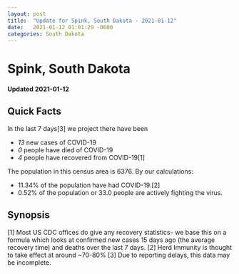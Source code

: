 ```yaml
---
layout: post
title:  "Update for Spink, South Dakota - 2021-01-12"
date:   2021-01-12 01:01:29 -0600
categories: South Dakota
---
```


# Spink, South Dakota
#### Updated 2021-01-12

## Quick Facts

In the last 7 days[3] we project there have been
- *13* new cases of COVID-19
- *0* people have died of COVID-19
- *4* people have recovered from COVID-19[1]

The population in this census area is 6376. By our calculations:
- 11.34% of the population have had COVID-19.[2]
- 0.52% of the population or 33.0 people are actively fighting the virus.

## Synopsis




[1] Most US CDC offices do give any recovery statistics- we base this on a formula which looks at confirmed new cases
15 days ago (the average recovery time) and deaths over the last 7 days.
[2] Herd Immunity is thought to take effect at around ~70-80%
[3] Due to reporting delays, this data may be incomplete. 
    